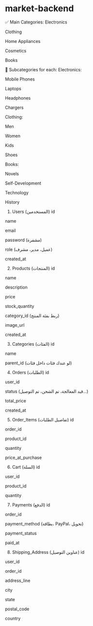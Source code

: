 # market-backend

✅ Main Categories:
Electronics

Clothing

Home Appliances

Cosmetics

Books

🔽 Subcategories for each:
Electronics:

Mobile Phones

Laptops

Headphones

Chargers

Clothing:

Men

Women

Kids

Shoes

Books:

Novels

Self-Development

Technology

History

1. Users (المستخدمين)
id

name

email

password (مشفرة)

role (عميل، مدير، مشرف)

created_at

2. Products (المنتجات)
id

name

description

price

stock_quantity

category_id (ربط بفئة المنتج)

image_url

created_at

3. Categories (الفئات)
id

name

parent_id (لو عندك فئات داخل فئات)

4. Orders (الطلبات)
id

user_id

status (قيد المعالجة، تم الشحن، تم التوصيل...)

total_price

created_at

5. Order_Items (تفاصيل الطلبات)
id

order_id

product_id

quantity

price_at_purchase

6. Cart (السلة)
id

user_id

product_id

quantity

7. Payments (الدفع)
id

order_id

payment_method (بطاقة، PayPal، تحويل)

payment_status

paid_at

8. Shipping_Address (عناوين التوصيل)
id

user_id

order_id

address_line

city

state

postal_code

country
